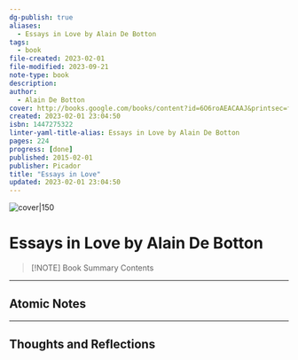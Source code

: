 ```yaml
---
dg-publish: true
aliases:
  - Essays in Love by Alain De Botton
tags:
  - book
file-created: 2023-02-01
file-modified: 2023-09-21
note-type: book 
description: 
author:
  - Alain De Botton
cover: http://books.google.com/books/content?id=6O6roAEACAAJ&printsec=frontcover&img=1&zoom=1&source=gbs_api
created: 2023-02-01 23:04:50
isbn: 1447275322
linter-yaml-title-alias: Essays in Love by Alain De Botton
pages: 224
progress: [done]
published: 2015-02-01
publisher: Picador
title: "Essays in Love"
updated: 2023-02-01 23:04:50
---
```


![cover|150](http://books.google.com/books/content?id=6O6roAEACAAJ&printsec=frontcover&img=1&zoom=1&source=gbs_api)

# Essays in Love by Alain De Botton

> [!NOTE] Book Summary
> Contents

---

## Atomic Notes

---

## Thoughts and Reflections
